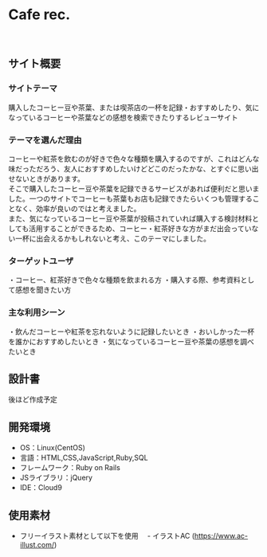 # Cafe rec.
​
## サイト概要
### サイトテーマ
購入したコーヒー豆や茶葉、または喫茶店の一杯を記録・おすすめしたり、気になっているコーヒーや茶葉などの感想を検索できたりするレビューサイト
​
### テーマを選んだ理由
コーヒーや紅茶を飲むのが好きで色々な種類を購入するのですが、これはどんな味だっただろう、友人におすすめしたいけどどこのだったかな、とすぐに思い出せないときがあります。</br>
そこで購入したコーヒー豆や茶葉を記録できるサービスがあれば便利だと思いました。一つのサイトでコーヒーも茶葉もお店も記録できたらいくつも管理することなく、効率が良いのではと考えました。</br>
また、気になっているコーヒー豆や茶葉が投稿されていれば購入する検討材料としても活用することができるため、コーヒー・紅茶好きな方がまだ出会っていない一杯に出会えるかもしれないと考え、このテーマにしました。
​
### ターゲットユーザ
・コーヒー、紅茶好きで色々な種類を飲まれる方
・購入する際、参考資料として感想を聞きたい方
​
### 主な利用シーン
・飲んだコーヒーや紅茶を忘れないように記録したいとき
・おいしかった一杯を誰かにおすすめしたいとき
・気になっているコーヒー豆や茶葉の感想を調べたいとき
​
## 設計書
後ほど作成予定
​
## 開発環境
- OS：Linux(CentOS)
- 言語：HTML,CSS,JavaScript,Ruby,SQL
- フレームワーク：Ruby on Rails
- JSライブラリ：jQuery
- IDE：Cloud9
​
## 使用素材
- フリーイラスト素材として以下を使用
　- イラストAC (https://www.ac-illust.com/)
